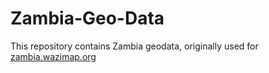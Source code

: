 # Zambia-Geo-Data

This repository contains Zambia geodata, originally used for [zambia.wazimap.org](zambia.wazimap.org) 
